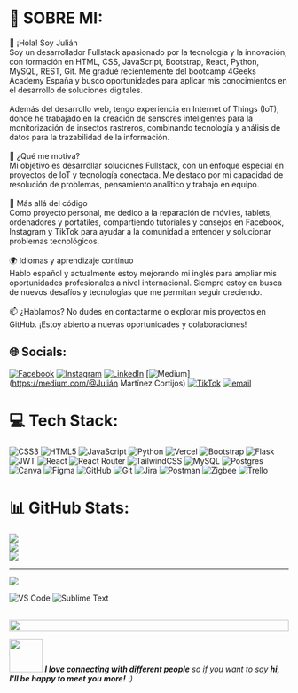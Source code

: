 # 💫 SOBRE MI:
👋 ¡Hola! Soy Julián<br>Soy un desarrollador Fullstack apasionado por la tecnología y la innovación, con formación en HTML, CSS, JavaScript, Bootstrap, React, Python, MySQL, REST, Git. Me gradué recientemente del bootcamp 4Geeks Academy España y busco oportunidades para aplicar mis conocimientos en el desarrollo de soluciones digitales.<br><br>Además del desarrollo web, tengo experiencia en Internet of Things (IoT), donde he trabajado en la creación de sensores inteligentes para la monitorización de insectos rastreros, combinando tecnología y análisis de datos para la trazabilidad de la información.<br><br>🚀 ¿Qué me motiva?<br>Mi objetivo es desarrollar soluciones Fullstack, con un enfoque especial en proyectos de IoT y tecnología conectada. Me destaco por mi capacidad de resolución de problemas, pensamiento analítico y trabajo en equipo.<br><br>🔧 Más allá del código<br>Como proyecto personal, me dedico a la reparación de móviles, tablets, ordenadores y portátiles, compartiendo tutoriales y consejos en Facebook, Instagram y TikTok para ayudar a la comunidad a entender y solucionar problemas tecnológicos.<br><br>🌍 Idiomas y aprendizaje continuo<br>Hablo español y actualmente estoy mejorando mi inglés para ampliar mis oportunidades profesionales a nivel internacional. Siempre estoy en busca de nuevos desafíos y tecnologías que me permitan seguir creciendo.<br><br>📫 ¿Hablamos? No dudes en contactarme o explorar mis proyectos en GitHub. ¡Estoy abierto a nuevas oportunidades y colaboraciones!


## 🌐 Socials:
[![Facebook](https://img.shields.io/badge/Facebook-%231877F2.svg?logo=Facebook&logoColor=white)](https://facebook.com/https://www.facebook.com/share/1BSKTZV88B/) [![Instagram](https://img.shields.io/badge/Instagram-%23E4405F.svg?logo=Instagram&logoColor=white)](https://instagram.com/https://www.instagram.com/pulpi_repair_?igsh=cHlyZTN1bjdoeWVj) [![LinkedIn](https://img.shields.io/badge/LinkedIn-%230077B5.svg?logo=linkedin&logoColor=white)](https://linkedin.com/in/www.linkedin.com/in/julián-martínez-cortijos-40255b116) [![Medium](https://img.shields.io/badge/Medium-12100E?logo=medium&logoColor=white)](https://medium.com/@Julián Martínez Cortijos) [![TikTok](https://img.shields.io/badge/TikTok-%23000000.svg?logo=TikTok&logoColor=white)](https://tiktok.com/@https://www.tiktok.com/@pulpi.repair?_t=ZN-8ttQg0TphB8&_r=1) [![email](https://img.shields.io/badge/Email-D14836?logo=gmail&logoColor=white)](mailto:julian94info@gmail.com) 

# 💻 Tech Stack:
![CSS3](https://img.shields.io/badge/css3-%231572B6.svg?style=for-the-badge&logo=css3&logoColor=white) ![HTML5](https://img.shields.io/badge/html5-%23E34F26.svg?style=for-the-badge&logo=html5&logoColor=white) ![JavaScript](https://img.shields.io/badge/javascript-%23323330.svg?style=for-the-badge&logo=javascript&logoColor=%23F7DF1E) ![Python](https://img.shields.io/badge/python-3670A0?style=for-the-badge&logo=python&logoColor=ffdd54) ![Vercel](https://img.shields.io/badge/vercel-%23000000.svg?style=for-the-badge&logo=vercel&logoColor=white) ![Bootstrap](https://img.shields.io/badge/bootstrap-%238511FA.svg?style=for-the-badge&logo=bootstrap&logoColor=white) ![Flask](https://img.shields.io/badge/flask-%23000.svg?style=for-the-badge&logo=flask&logoColor=white) ![JWT](https://img.shields.io/badge/JWT-black?style=for-the-badge&logo=JSON%20web%20tokens) ![React](https://img.shields.io/badge/react-%2320232a.svg?style=for-the-badge&logo=react&logoColor=%2361DAFB) ![React Router](https://img.shields.io/badge/React_Router-CA4245?style=for-the-badge&logo=react-router&logoColor=white) ![TailwindCSS](https://img.shields.io/badge/tailwindcss-%2338B2AC.svg?style=for-the-badge&logo=tailwind-css&logoColor=white) ![MySQL](https://img.shields.io/badge/mysql-4479A1.svg?style=for-the-badge&logo=mysql&logoColor=white) ![Postgres](https://img.shields.io/badge/postgres-%23316192.svg?style=for-the-badge&logo=postgresql&logoColor=white) ![Canva](https://img.shields.io/badge/Canva-%2300C4CC.svg?style=for-the-badge&logo=Canva&logoColor=white) ![Figma](https://img.shields.io/badge/figma-%23F24E1E.svg?style=for-the-badge&logo=figma&logoColor=white) ![GitHub](https://img.shields.io/badge/github-%23121011.svg?style=for-the-badge&logo=github&logoColor=white) ![Git](https://img.shields.io/badge/git-%23F05033.svg?style=for-the-badge&logo=git&logoColor=white) ![Jira](https://img.shields.io/badge/jira-%230A0FFF.svg?style=for-the-badge&logo=jira&logoColor=white) ![Postman](https://img.shields.io/badge/Postman-FF6C37?style=for-the-badge&logo=postman&logoColor=white) ![Zigbee](https://img.shields.io/badge/zigbee-%23EB0443.svg?style=for-the-badge&logo=zigbee&logoColor=white) ![Trello](https://img.shields.io/badge/Trello-%23026AA7.svg?style=for-the-badge&logo=Trello&logoColor=white)
# 📊 GitHub Stats:
![](https://github-readme-stats.vercel.app/api?username=Julutus&theme=radical&hide_border=false&include_all_commits=true&count_private=true)<br/>
![](https://github-readme-streak-stats.herokuapp.com/?user=Julutus&theme=radical&hide_border=false)<br/>
![](https://github-readme-stats.vercel.app/api/top-langs/?username=Julutus&theme=radical&hide_border=false&include_all_commits=true&count_private=true&layout=compact)

---
[![](https://visitcount.itsvg.in/api?id=Julutus&icon=0&color=0)](https://visitcount.itsvg.in)

<!-- Proudly created with GPRM ( https://gprm.itsvg.in ) -->
![VS Code](http://img.shields.io/badge/-VS%20Code-black?style=flat-square&logo=visualstudiocode&logoColor=3aa7f2)
![Sublime Text](http://img.shields.io/badge/-Sublime%20Text-484848?style=flat-square&logo=sublimetext)

<br/>

<img src="https://i.imgur.com/dBaSKWF.gif" height="20" width="100%">

<img src="https://media.giphy.com/media/LnQjpWaON8nhr21vNW/giphy.gif" width="60"> <em><b>I love connecting with different people</b> so if you want to say <b>hi, I'll be happy to meet you more!</b> :)</em>
